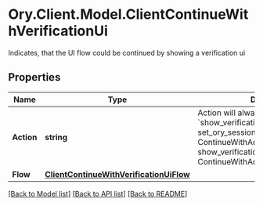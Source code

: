# Ory.Client.Model.ClientContinueWithVerificationUi
Indicates, that the UI flow could be continued by showing a verification ui

## Properties

Name | Type | Description | Notes
------------ | ------------- | ------------- | -------------
**Action** | **string** | Action will always be &#x60;show_verification_ui&#x60; set_ory_session_token ContinueWithActionSetOrySessionToken show_verification_ui ContinueWithActionShowVerificationUI | 
**Flow** | [**ClientContinueWithVerificationUiFlow**](ClientContinueWithVerificationUiFlow.md) |  | 

[[Back to Model list]](../README.md#documentation-for-models) [[Back to API list]](../README.md#documentation-for-api-endpoints) [[Back to README]](../README.md)


